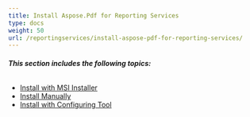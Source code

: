 ```yaml
---
title: Install Aspose.Pdf for Reporting Services
type: docs
weight: 50
url: /reportingservices/install-aspose-pdf-for-reporting-services/
---
```


###### **This section includes the following topics:**
- [Install with MSI Installer](/pdf/reportingservices/install-with-msi-installer-html/)
- [Install Manually](/pdf/reportingservices/install-manually-html/)
- [Install with Configuring Tool](/pdf/reportingservices/install-with-configuring-tool-html/)
